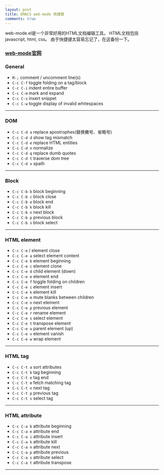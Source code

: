 ```yaml
---
layout: post
title: EMACS web-mode 快捷键
comments: true
---
```


web-mode.el是一个非常好用的HTML文档编辑工具。
HTML文档包括javascript, html, css。
由于快捷键太容易忘记了，在这备份一下。

<!--more-->

### [web-mode官网](http://www.web-mode.org)

### General
+ `M-;` comment / uncomment line(s)
+ `C-c C-f` toggle folding on a tag/block
+ `C-c C-i` indent entire buffer
+ `C-c C-m` mark and expand
+ `C-c C-s` insert snippet
+ `C-c C-w` toggle display of invalid whitespaces

___

### DOM
+ `C-c C-d a` replace apostrophes(替换撇号、省略号)
+ `C-c C-d d` show tag mismatch
+ `C-c C-d e` replace HTML entities
+ `C-c C-d n` normalize
+ `C-c C-d q` replace dumb quotes
+ `C-c C-d t` traverse dom tree
+ `C-c C-d x` xpath

___

### Block
+ `C-c C-b b` block beginning
+ `C-c C-b c` block close
+ `C-c C-b e` block end
+ `C-c C-b k` block kill
+ `C-c C-b n` next block
+ `C-c C-b p` previous block
+ `C-c C-b s` block select

___

### HTML element
+ `C-c C-e` / element close
+ `C-c C-e a` select element content
+ `C-c C-e b` element beginning
+ `C-c C-e c` element clone
+ `C-c C-e d` child element (down)
+ `C-c C-e e` element end
+ `C-c C-e f` toggle folding on children
+ `C-c C-e i` element insert
+ `C-c C-e k` element kill
+ `C-c C-e m` mute blanks between children
+ `C-c C-e n` next element
+ `C-c C-e p` previous element
+ `C-c C-e r` rename element
+ `C-c C-e s` select element
+ `C-c C-e t` transpose element
+ `C-c C-e u` parent element (up)
+ `C-c C-e v` element vanish
+ `C-c C-e w` wrap element

___

### HTML tag
+ `C-c C-t a` sort attributes
+ `C-c C-t b` tag beginning
+ `C-c C-t e` tag end
+ `C-c C-t m` fetch matching tag
+ `C-c C-t n` next tag
+ `C-c C-t p` previous tag
+ `C-c C-t s` select tag

___

### HTML attribute
+ `C-c C-a b` attribute beginning
+ `C-c C-a e` attribute end
+ `C-c C-a i` attribute insert
+ `C-c C-a k` attribute kill
+ `C-c C-a n` attribute next
+ `C-c C-a p` attribute previous
+ `C-c C-a s` attribute select
+ `C-c C-a t` attribute transpose

___
